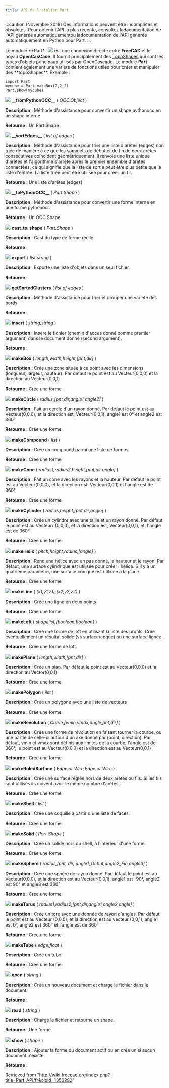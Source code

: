 ```yaml
---
title: API de l'atelier Part
---
```


:::caution
(Novembre 2018) Ces informations peuvent être incomplètes et obsolètes. Pour obtenir l'API la plus récente, consultez ladocumentation de l'API générée automatiquementou ladocumentation de l'API générée automatiquement en Python pour Part.
:::

Le module **Part\*- ![](/images/Workbench_Part.png) est une connexion directe entre **FreeCAD** et le noyau **OpenCasCade**. Il fournit principalement des [TopoShapes](/TopoShape_API/fr "TopoShape API/fr") qui sont les types d'objets principaux utilisés par OpenCascade. Le module **Part** contient également une variété de fonctions utiles pour créer et manipuler des **topoShapes\*\*. Exemple :

```
import Part
mycube = Part.makeBox(2,2,2)
Part.show(mycube)

```

![](/images/Method.png) **\_\_fromPythonOCC\_\_** ( _OCC.Object_ )

**Description** : Méthode d'assistance pour convertir un shape pythonocc en un shape interne

**Retourne** : Un Part.Shape

![](/images/Method.png) **\_\_sortEdges\_\_** ( _list of edges_ )

**Description** : Méthode d'assistance pour trier une liste d'arêtes (edges) non triée de manière à ce que les sommets de début et de fin de deux arêtes consécutives coïncident géométriquement. Il renvoie une liste unique d'arêtes et l'algorithme s'arrête après le premier ensemble d'arêtes connectées, ce qui signifie que la liste de sortie peut être plus petite que la liste d'entrée. La liste triée peut être utilisée pour créer un fil.

**Retourne** : Une liste d'arêtes (edges)

![](/images/Method.png) **\_\_toPythonOCC\_\_** ( _Part.Shape_ )

**Description** : Méthode d'assistance pour convertir une forme interne en une forme pythonocc

**Retourne** : Un OCC.Shape

![](/images/Method.png) **cast_to_shape** ( _Part.Shape_ )

**Description** : Cast du type de forme réelle

**Retourne** :

![](/images/Method.png) **export** ( _list,string_ )

**Description** : Exporte une liste d'objets dans un seul fichier.

**Retourne** :

![](/images/Method.png) **getSortedClusters** ( _list of edges_ )

**Description** : Méthode d'assistance pour trier et grouper une variété des bords

**Retourne** :

![](/images/Method.png) **insert** ( _string,string_ )

**Description** : Insère le fichier (chemin d'accès donné comme premier argument) dans le document donné (second argument).

**Retourne** :

![](/images/Method.png) **makeBox** ( _length,width,height,[pnt,dir]_ )

**Description** : Crée une zone située à ce point avec les dimensions (longueur, largeur, hauteur). Par défaut le point est au Vecteur(0,0,0) et la direction au Vecteur(0,0,1)

**Retourne** : Crée une forme

![](/images/Method.png) **makeCircle** ( _radius,[pnt,dir,angle1,angle2]_ )

**Description** : Fait un cercle d'un rayon donné. Par défaut le point est au Vecteur(0,0,0), et la direction est, Vecteur(0,0,1), angle1 est 0° et angle2 est 360°

**Retourne** : Crée une forme

![](/images/Method.png) **makeCompound** ( _list_ )

**Description** : Crée un compound parmi une liste de formes.

**Retourne** : Crée une forme

![](/images/Method.png) **makeCone** ( _radius1,radius2,height,[pnt,dir,angle]_ )

**Description** : Fait un cône avec les rayons et la hauteur. Par défaut le point est au Vecteur(0,0,0), et la direction est, Vecteur(0,0,1) et l'angle est de 360°

**Retourne** : Crée une forme

![](/images/Method.png) **makeCylinder** ( _radius,height,[pnt,dir,angle]_ )

**Description** : Crée un cylindre avec une taille et un rayon donné. Par défaut le point est au Vecteurr (0,0,0), et la direction est, Vecteur(0,0,1), et, l'angle est de 360°

**Retourne** : Crée une forme

![](/images/Method.png) **makeHelix** ( _pitch,height,radius,[angle]_ )

**Description** : Rend une hélice avec un pas donné, la hauteur et le rayon. Par défaut, une surface cylindrique est utilisée pour créer l'hélice. S'il y a un quatrième paramètre, une surface conique est utilisée à la place

**Retourne** : Crée une forme

![](/images/Method.png) **makeLine** ( _(x1,y1,z1),(x2,y2,z2)_ )

**Description** : Crée une ligne en deux points

**Retourne** : Crée une forme

![](/images/Method.png) **makeLoft** ( _shapelist<profiles>,[boolean<solid>,boolean<ruled>]_ )

**Description** : Crée une forme de loft en utilisant la liste des profils. Crée éventuellement un résultat solide (vs surface/coque) ou une surface lignée.

**Retourne** : Crée une forme de loft.

![](/images/Method.png) **makePlane** ( _length,width,[pnt,dir]_ )

**Description** : Crée un plan. Par défaut le point est au Vecteur(0,0,0) et la direction au Vector(0,0,1)

**Retourne** : Crée une forme

![](/images/Method.png) **makePolygon** ( _list_ )

**Description** : Crée un polygone avec une liste de vecteurs

**Retourne** : Crée une forme

![](/images/Method.png) **makeRevolution** ( _Curve,[vmin,vmax,angle,pnt,dir]_ )

**Description** : Crée une forme de révolution en faisant tourner la courbe, ou une partie de celle-ci autour d'un axe donné par (point, direction). Par défaut, vmin et vmax sont définis aux limites de la courbe, l'angle est de 360°, le point est au Vecteur(0,0,0) et la direction est au Vecteur(0,0,1)

**Retourne** : Crée une forme

![](/images/Method.png) **makeRuledSurface** ( _Edge or Wire,Edge or Wire_ )

**Description** : Crée une surface réglée hors de deux arêtes ou fils. Si les fils sont utilisés ils doivent avoir le même nombre d'arêtes.

**Retourne** : Crée une forme

![](/images/Method.png) **makeShell** ( _list_ )

**Description** : Crée une coquille à partir d'une liste de faces.

**Retourne** : Crée une forme

![](/images/Method.png) **makeSolid** ( _Part.Shape_ )

**Description** : Crée un solide hors du shell, à l'intérieur d'une forme.

**Retourne** : Crée une forme

![](/images/Method.png) **makeSphere** ( _radius,[pnt, dir, angle1\_Debut,angle2\_Fin,angle3]_ )

**Description** : Crée une sphère de rayon donné. Par défaut le point est au Vecteur(0,0,0), et la direction est au Vecteur(0,0,1), angle1 est -90°, angle2 est 90° et angle3 est 360°

**Retourne** : Crée une forme

![](/images/Method.png) **makeTorus** ( _radius1,radius2,[pnt,dir,angle1,angle2,angle]_ )

**Description** : Crée un tore avec une donnée de rayon d'angles. Par défaut le point est au Vecteur (0,0,0), et la direction est au vecteur (0,0,1), angle1 est 0°, angle2 est 360° et l'angle est de 360°

**Retourne** : Crée une forme

![](/images/Method.png) **makeTube** ( _edge,float_ )

**Description** : Crée un tube.

**Retourne** : Crée une forme

![](/images/Method.png) **open** ( _string_ )

**Description** : Crée un nouveau document et charge le fichier dans le document.

**Retourne** :

![](/images/Method.png) **read** ( _string_ )

**Description** : Charge le fichier et retourne un shape.

**Retourne** : Une forme

![](/images/Method.png) **show** ( _shape_ )

**Description** : Ajouter la forme du document actif ou en crée un si aucun document n'existe.

**Retourne** :

Retrieved from "<http://wiki.freecad.org/index.php?title=Part_API/fr&oldid=1356292>"

